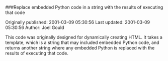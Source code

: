 ###Replace embedded Python code in a string with the results of executing that code

Originally published: 2001-03-09 05:30:56
Last updated: 2001-03-09 05:30:56
Author: Joel Gould

This code was originally designed for dynamically creating HTML.  It takes a template, which is a string that may included embedded Python code, and returns another string where any embedded Python is replaced with the results of executing that code.
